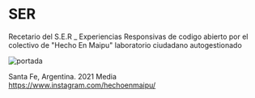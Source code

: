 # SER
Recetario del S.E.R _ Experiencias Responsivas de codigo abierto
por el colectivo de "Hecho En Maipu"
laboratorio ciudadano autogestionado

![portada](https://user-images.githubusercontent.com/33662786/146429752-e40df9bc-afb7-4c98-9c15-a117d4b91f03.png)


Santa Fe, Argentina. 2021
Media https://www.instagram.com/hechoenmaipu/
